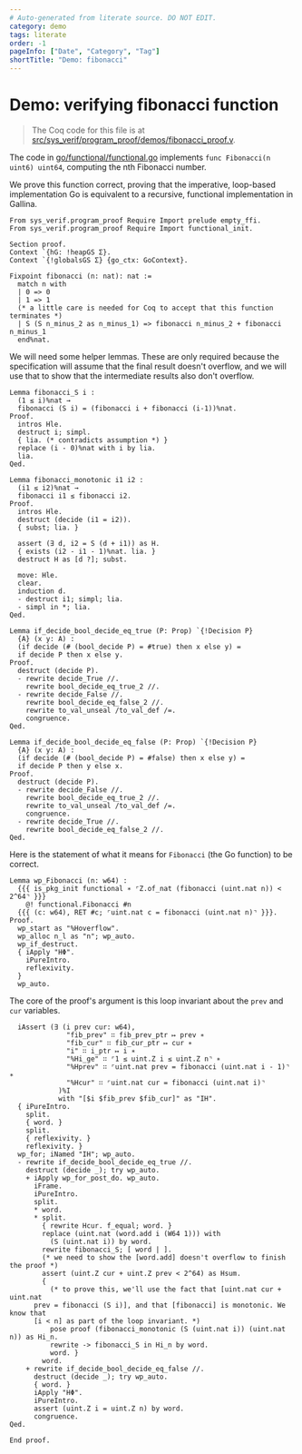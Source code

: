 ```yaml
---
# Auto-generated from literate source. DO NOT EDIT.
category: demo
tags: literate
order: -1
pageInfo: ["Date", "Category", "Tag"]
shortTitle: "Demo: fibonacci"
---
```


# Demo: verifying fibonacci function

> The Coq code for this file is at [src/sys_verif/program_proof/demos/fibonacci_proof.v](https://github.com/tchajed/sys-verif-fa25-proofs/blob/main/src/sys_verif/program_proof/demos/fibonacci_proof.v).

The code in [go/functional/functional.go](https://github.com/tchajed/sys-verif-fa25-proofs/blob/main/go/functional/functional.go) implements `func Fibonacci(n uint6) uint64`, computing the nth Fibonacci number.

We prove this function correct, proving that the imperative, loop-based implementation Go is equivalent to a recursive, functional implementation in Gallina.

```rocq
From sys_verif.program_proof Require Import prelude empty_ffi.
From sys_verif.program_proof Require Import functional_init.

Section proof.
Context `{hG: !heapGS Σ}.
Context `{!globalsGS Σ} {go_ctx: GoContext}.

Fixpoint fibonacci (n: nat): nat :=
  match n with
  | 0 => 0
  | 1 => 1
  (* a little care is needed for Coq to accept that this function terminates *)
  | S (S n_minus_2 as n_minus_1) => fibonacci n_minus_2 + fibonacci n_minus_1
  end%nat.

```

We will need some helper lemmas. These are only required because the specification will assume that the final result doesn't overflow, and we will use that to show that the intermediate results also don't overflow.

```rocq
Lemma fibonacci_S i :
  (1 ≤ i)%nat →
  fibonacci (S i) = (fibonacci i + fibonacci (i-1))%nat.
Proof.
  intros Hle.
  destruct i; simpl.
  { lia. (* contradicts assumption *) }
  replace (i - 0)%nat with i by lia.
  lia.
Qed.

Lemma fibonacci_monotonic i1 i2 :
  (i1 ≤ i2)%nat →
  fibonacci i1 ≤ fibonacci i2.
Proof.
  intros Hle.
  destruct (decide (i1 = i2)).
  { subst; lia. }

  assert (∃ d, i2 = S (d + i1)) as H.
  { exists (i2 - i1 - 1)%nat. lia. }
  destruct H as [d ?]; subst.

  move: Hle.
  clear.
  induction d.
  - destruct i1; simpl; lia.
  - simpl in *; lia.
Qed.

Lemma if_decide_bool_decide_eq_true (P: Prop) `{!Decision P}
  {A} (x y: A) :
  (if decide (# (bool_decide P) = #true) then x else y) =
  if decide P then x else y.
Proof.
  destruct (decide P).
  - rewrite decide_True //.
    rewrite bool_decide_eq_true_2 //.
  - rewrite decide_False //.
    rewrite bool_decide_eq_false_2 //.
    rewrite to_val_unseal /to_val_def /=.
    congruence.
Qed.

Lemma if_decide_bool_decide_eq_false (P: Prop) `{!Decision P}
  {A} (x y: A) :
  (if decide (# (bool_decide P) = #false) then x else y) =
  if decide P then y else x.
Proof.
  destruct (decide P).
  - rewrite decide_False //.
    rewrite bool_decide_eq_true_2 //.
    rewrite to_val_unseal /to_val_def /=.
    congruence.
  - rewrite decide_True //.
    rewrite bool_decide_eq_false_2 //.
Qed.

```

Here is the statement of what it means for `Fibonacci` (the Go function) to be correct.

```rocq
Lemma wp_Fibonacci (n: w64) :
  {{{ is_pkg_init functional ∗ ⌜Z.of_nat (fibonacci (uint.nat n)) < 2^64⌝ }}}
    @! functional.Fibonacci #n
  {{{ (c: w64), RET #c; ⌜uint.nat c = fibonacci (uint.nat n)⌝ }}}.
Proof.
  wp_start as "%Hoverflow".
  wp_alloc n_l as "n"; wp_auto.
  wp_if_destruct.
  { iApply "HΦ".
    iPureIntro.
    reflexivity.
  }
  wp_auto.

```

The core of the proof's argument is this loop invariant about the `prev` and `cur` variables.

```rocq
  iAssert (∃ (i prev cur: w64),
              "fib_prev" ∷ fib_prev_ptr ↦ prev ∗
              "fib_cur" ∷ fib_cur_ptr ↦ cur ∗
              "i" ∷ i_ptr ↦ i ∗
              "%Hi_ge" ∷ ⌜1 ≤ uint.Z i ≤ uint.Z n⌝ ∗
              "%Hprev" ∷ ⌜uint.nat prev = fibonacci (uint.nat i - 1)⌝ ∗
              "%Hcur" ∷ ⌜uint.nat cur = fibonacci (uint.nat i)⌝
            )%I
            with "[$i $fib_prev $fib_cur]" as "IH".
  { iPureIntro.
    split.
    { word. }
    split.
    { reflexivity. }
    reflexivity. }
  wp_for; iNamed "IH"; wp_auto.
  - rewrite if_decide_bool_decide_eq_true //.
    destruct (decide _); try wp_auto.
    + iApply wp_for_post_do. wp_auto.
      iFrame.
      iPureIntro.
      split.
      * word.
      * split.
        { rewrite Hcur. f_equal; word. }
        replace (uint.nat (word.add i (W64 1))) with
          (S (uint.nat i)) by word.
        rewrite fibonacci_S; [ word | ].
        (* we need to show the [word.add] doesn't overflow to finish the proof *)
        assert (uint.Z cur + uint.Z prev < 2^64) as Hsum.
        {
          (* to prove this, we'll use the fact that [uint.nat cur + uint.nat
      prev = fibonacci (S i)], and that [fibonacci] is monotonic. We know that
      [i < n] as part of the loop invariant. *)
          pose proof (fibonacci_monotonic (S (uint.nat i)) (uint.nat n)) as Hi_n.
          rewrite -> fibonacci_S in Hi_n by word.
          word. }
        word.
    + rewrite if_decide_bool_decide_eq_false //.
      destruct (decide _); try wp_auto.
      { word. }
      iApply "HΦ".
      iPureIntro.
      assert (uint.Z i = uint.Z n) by word.
      congruence.
Qed.

End proof.
```
